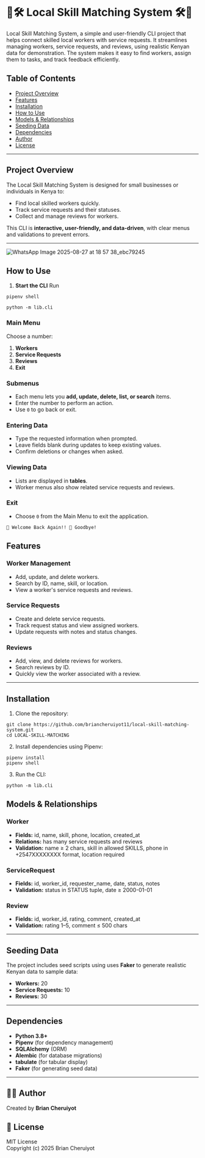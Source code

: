 # 👷🛠️ Local Skill Matching System 🛠️👷

Local Skill Matching System, a simple and user-friendly CLI project that helps connect skilled local workers with service requests. It streamlines managing workers, service requests, and reviews, using realistic Kenyan data for demonstration. The system makes it easy to find workers, assign them to tasks, and track feedback efficiently.


## Table of Contents
- [Project Overview](#project-overview)  
- [Features](#features)  
- [Installation](#installation)  
- [How to Use](#how-to-use)  
- [Models & Relationships](#models--relationships)  
- [Seeding Data](#seeding-data)  
- [Dependencies](#dependencies)  
- [Author](#-author)  
- [License](#-license)

---

## Project Overview

The Local Skill Matching System is designed for small businesses or individuals in Kenya to:

- Find local skilled workers quickly.
- Track service requests and their statuses.
- Collect and manage reviews for workers.

This CLI is **interactive, user-friendly, and data-driven**, with clear menus and validations to prevent errors.

---
![WhatsApp Image 2025-08-27 at 18 57 38_ebc79245](https://github.com/user-attachments/assets/6032bf3d-1781-496f-8875-499f6180272c)

## How to Use

1. **Start the CLI**
Run
```
pipenv shell
```
```
python -m lib.cli
```
### Main Menu
Choose a number:  
  1. **Workers**  
  2. **Service Requests**  
  3. **Reviews**  
  0. **Exit**

### Submenus
- Each menu lets you **add, update, delete, list, or search** items.  
- Enter the number to perform an action.  
- Use `0` to go back or exit.

### Entering Data
- Type the requested information when prompted.  
- Leave fields blank during updates to keep existing values.  
- Confirm deletions or changes when asked.

### Viewing Data
- Lists are displayed in **tables**.  
- Worker menus also show related service requests and reviews.

### Exit
- Choose `0` from the Main Menu to exit the application.
```
🙋 Welcome Back Again!! 👋 Goodbye!
```
## Features

### Worker Management
- Add, update, and delete workers.
- Search by ID, name, skill, or location.
- View a worker's service requests and reviews.

### Service Requests
- Create and delete service requests.
- Track request status and view assigned workers.
- Update requests with notes and status changes.

### Reviews
- Add, view, and delete reviews for workers.
- Search reviews by ID.
- Quickly view the worker associated with a review.
---

## Installation

1. Clone the repository:
```
git clone https://github.com/briancheruiyot11/local-skill-matching-system.git
cd LOCAL-SKILL-MATCHING
```
2. Install dependencies using Pipenv:
```
pipenv install
pipenv shell
```
3. Run the CLI:
```
python -m lib.cli
```

## Models & Relationships

### Worker
- **Fields:** id, name, skill, phone, location, created_at  
- **Relations:** has many service requests and reviews  
- **Validation:** name ≥ 2 chars, skill in allowed SKILLS, phone in +2547XXXXXXXX format, location required  

### ServiceRequest
- **Fields:** id, worker_id, requester_name, date, status, notes  
- **Validation:** status in STATUS tuple, date ≥ 2000-01-01  

### Review
- **Fields:** id, worker_id, rating, comment, created_at  
- **Validation:** rating 1–5, comment ≤ 500 chars
 

---

## Seeding Data

The project includes seed scripts using uses **Faker** to generate realistic Kenyan data to sample data:

- **Workers:** 20  
- **Service Requests:** 10  
- **Reviews:** 30  

---

## Dependencies

- **Python 3.8+**  
- **Pipenv** (for dependency management)  
- **SQLAlchemy** (ORM)  
- **Alembic** (for database migrations)  
- **tabulate** (for tabular display)  
- **Faker** (for generating seed data)  
 

---

## 👨‍💻 Author
Created by **Brian Cheruiyot**

## 📄 License
MIT License  
Copyright (c) 2025 Brian Cheruiyot


